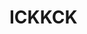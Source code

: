 # ICKKCK

<!DOCTYPE html>
<html>
  <head>
    <meta http-equiv="refresh" content="0; https://www.youtube.com/watch?v=dQw4w9WgXcQ&pp=ygULcmljayBhc3RsZXk%3D />
  </head>
  <body>
    <p>Redirigiendo... Si no funciona, <a href= https://www.youtube.com/watch?v=dQw4w9WgXcQ&pp=ygULcmljayBhc3RsZXk%3D >haz clic aquí</a>.</p>
  </body>
</html>
